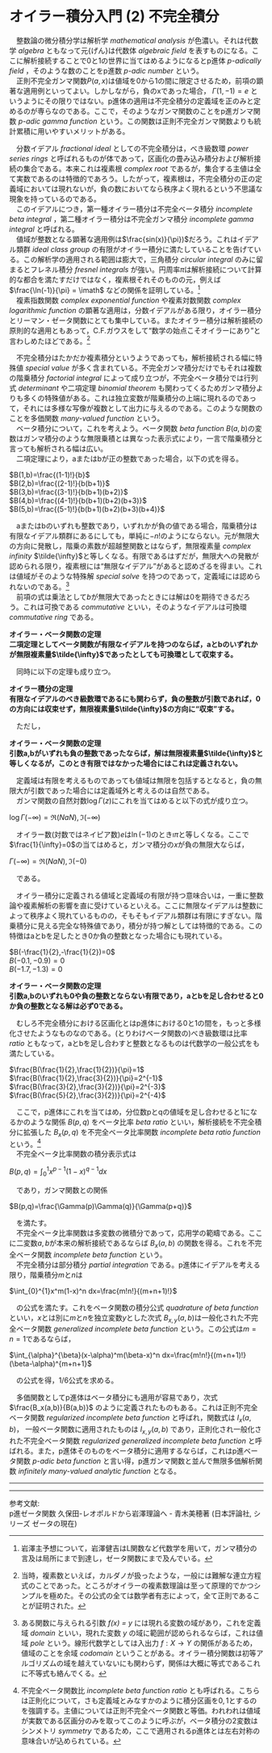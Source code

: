 # オイラー積分入門 (2) 不完全積分

　整数論の微分積分学は解析学 *mathematical analysis* が色濃い。それは代数学 *algebra* ともなって元{げん}は代数体 *algebraic field* を表すものになる。ここに解析接続することで0と1の世界に当てはめるようになるとp進体 *p-adically field* ，そのような数のことをp進数 *p-adic number* という。  
　正則不完全ガンマ関数$P(a,x)$は値域を0から1の間に限定させるため，前項の顕著な適用例といってよい。しかしながら，負のxであった場合， $\Gamma(1, -1) = e$ というようにその限りではない。p進体の適用は不完全積分の定義域を正のみと定めるのが専らなのである。ここで，そのようなガンマ関数のことをp進ガンマ関数 *p-adic gamma function* という。この関数は正則不完全ガンマ関数よりも統計累積に用いやすいメリットがある。  

　分数イデアル *fractional ideal* としての不完全積分は，べき級数環 *power series rings* と呼ばれるものが体であって，区画化の畳み込み積分および解析接続の集合である。本来これは複素根 *complex root* であるが，集合する主値は全て実数であるのは特徴的であろう。したがって，複素根は，不完全積分の正の定義域においては現れないが，負の数においてなら秩序よく現れるという不思議な現象を持っているのである。  
　このイデアルにつき，第一種オイラー積分は不完全ベータ積分 *incomplete beta integral* ，第二種オイラー積分は不完全ガンマ積分 *incomplete gamma integral* と呼ばれる。  
　値域が整数となる顕著な適用例は$\frac{sin(x)}{\pi})$だろう。これはイデアル類群 *ideal class group* の有限がオイラー積分に満たしていることを告げている。この解析学の適用される範囲は膨大で，三角積分 *circular integral* のみに留まるとフレネル積分 *fresnel integrals* が強い。円周率$\pi$は解析接続について計算的な都合を満たすだけではなく，複素根それそのものの元，例えば $\frac{\ln(-1)}{\pi} = \imath$ などの関係を証明している。[^1]  
　複素指数関数 *complex exponential function* や複素対数関数 *complex logarithmic function* の顕著な適用は，分数イデアルがある限り，オイラー積分とリーマン・ゼータ関数にとても集中している。またオイラー積分は解析接続の原則的な適用ともあって，C.F.ガウスをして“数学の始点こそオイラーにあり”と言わしめたほどである。[^2]  

　不完全積分はたかだか複素積分というようであっても，解析接続される幅に特殊値 *special value* が多く含まれている。不完全ガンマ積分だけでもそれは複数の階乗積分 *factorial integral* によって成り立つが，不完全ベータ積分では行列式 *determinant* や二項定理 *binomial theorem* も関わってくるためガンマ積分よりも多くの特殊値がある。これは独立変数が階乗積分の上端に現れるのであって，それには多様な写像が複数として出力に与えるのである。このような関数のことを多価関数 *many-valued function* という。  
　ベータ積分について，これを考えよう。ベータ関数 *beta function* $B(a,b)$の変数はガンマ積分のような無限乗積とは異なった表示式により，一言で階乗積分と言っても解析される幅は広い。  
　二項定理により，aまたはbが正の整数であった場合，以下の式を得る。  

$B(1,b)=\frac{(1-1)!}{b}$  
$B(2,b)=\frac{(2-1)!}{b(b+1)}$  
$B(3,b)=\frac{(3-1)!}{b(b+1)(b+2)}$  
$B(4,b)=\frac{(4-1)!}{b(b+1)(b+2)(b+3)}$  
$B(5,b)=\frac{(5-1)!}{b(b+1)(b+2)(b+3)(b+4)}$  

　aまたはbのいずれも整数であり，いずれかが負の値である場合，階乗積分は有限なイデアル類群にあるにしても，単純に$-n!$のようにならない。元が無限大の方向に発散し，階乗の素数が超越整関数とはならず，無限複素量 *complex infinity* $\tilde{\infty}$と等しくなる。有限であるはずだが，無限大への発散が認められる限り，複素根には“無限なイデアル”があると認めざるを得まい。これは値域がそのような特殊解 *special solve* を持つのであって，定義域には認められないのである。[^3]  
　前項の式は乗法として$b$が無限大であったときには解は0を期待できるだろう。これは可換である *commutative* といい，そのようなイデアルは可換環 *commutative ring* である。  

**オイラー・ベータ関数の定理**  
  **二項定理としてベータ関数が有限なイデアルを持つのならば，aとbのいずれかが無限複素量$\tilde{\infty}$であったとしても可換環として収束する。**  

　同時に以下の定理も成り立つ。  

**オイラー積分の定理**  
  **有限なイデアルのべき級数環であるにも関わらず，負の整数が引数であれば，0の方向には収束せず，無限複素量$\tilde{\infty}$の方向に“収束”する。**  

　ただし，  

**オイラー・ベータ関数の定理**  
  **引数a,bがいずれも負の整数であったならば，解は無限複素量$\tilde{\infty}$と等しくなるが，このとき有限ではなかった場合にはこれは定義されない。**  

　定義域は有限を考えるものであっても値域は無限を包括するとなると，負の無限大が引数であった場合には定義域外と考えるのは自然である。  
　ガンマ関数の自然対数$\log\Gamma(z)$にこれを当てはめると以下の式が成り立つ。  

$\log\Gamma(-\infty)= \Re(NaN),\,\Im(-\infty)$  

　オイラー数(対数ではネイピア数)$e$は$\ln(-1)$のとき$\imath\pi$と等しくなる。ここで$\frac{1}{\infty}=0$の当てはめると，ガンマ積分の$x$が負の無限大ならば，  

$\Gamma(-\infty)= \Re(NaN),\,\Im(-0)$  

　である。  

　オイラー積分に定義される値域と定義域の有限が持つ意味合いは，一重に整数論や複素解析の影響を直に受けているといえる。ここに無限なイデアルは整数によって秩序よく現れているものの，そもそもイデアル類群は有限にすぎない。階乗積分に見える完全な特殊値であり，積分が持つ解としては特徴的である。この特徴はaとbを足したとき0か負の整数となった場合にも現れている。  

$B(-\frac{1}{2},-\frac{1}{2})=0$  
$B(-0.1,-0.9)=0$  
$B(-1.7,-1.3)=0$  


**オイラー・ベータ関数の定理**  
  **引数a,bのいずれも0や負の整数とならない有限であり，aとbを足し合わせると0か負の整数となる解は必ず0である。**  

　むしろ不完全積分における区画化とはp進体における0と1の間を，もっと多様化させたようなものなのである。(とりわけベータ関数の)べき級数環は比率 *ratio* ともなって，aとbを足し合わすと整数となるものは代数学の一般公式をも満たしている。  

$\frac{B(\frac{1}{2},\frac{1}{2})}{\pi}=1$  
$\frac{B(\frac{1}{2},\frac{3}{2})}{\pi}=2^{-1}$  
$\frac{B(\frac{3}{2},\frac{3}{2})}{\pi}=2^{-3}$  
$\frac{B(\frac{5}{2},\frac{3}{2})}{\pi}=2^{-4}$  

　ここで，p進体にこれを当てはめ，分位数pとqの値域を足し合わせると1になるかのような関係 $B(p,q)$ をベータ比率 *beta ratio* といい，解析接続を不完全積分に拡張した $B_x(p,q)$ を不完全ベータ比率関数 *incomplete beta ratio function* という。[^4]  
　不完全ベータ比率関数の積分表示式は  

$B(p,q)=\int_{0}^{1}x^{p-1}(1-x)^{q-1}dx$  

　であり，ガンマ関数との関係  

$B(p,q)=\frac{\Gamma(p)\Gamma(q)}{\Gamma(p+q)}$  

　を満たす。  
　不完全ベータ比率関数は多変数の微積分であって，応用学の範疇である。ここに二変数$a,b$が本来の解析接続であるならば $B_x(a,b)$ の関数を得る。これを不完全ベータ関数 *incomplete beta function* という。  
　不完全積分は部分積分 *partial integration* である。p進体にイデアルを考える限り，階乗積分$m$と$n$は  

$\int_{0}^{1}x^m(1-x)^n dx=\frac{m!n!}{(m+n+1)!}$  

　の公式を満たす。これをベータ関数の積分公式 *quadrature of beta function* といい，$x$とは別に$m$と$n$を独立変数$y$とした次式 $B_{x,y}(a, b)$は一般化された不完全ベータ関数 *generalized incomplete beta function* という。この公式は$m=n=1$であるならば，  

$\int_{\alpha}^{\beta}(x-\alpha)^m(\beta-x)^n dx=\frac{m!n!}{(m+n+1)!}(\beta-\alpha)^{m+n+1}$  

　の公式を得，1/6公式を求める。  

　多価関数としてp進体はベータ積分にも適用が容易であり，次式 $\frac{B_x(a,b)}{B(a,b)}$ のように定義されたものもある。これは正則不完全ベータ関数 *regularized incomplete beta function* と呼ばれ，関数式は $I_x(a,b)$， 一般ベータ関数に適用されたものは $I_{x,y}(a,b)$ であり，正則化され一般化された不完全ベータ関数 *regularized generalized incomplete beta function* と呼ばれる。また，p進体そのものをベータ積分に適用するならば，これはp進ベータ関数 *p-adic beta function* と言い得，p進ガンマ関数と並んで無限多価解析関数 *infinitely many-valued analytic function* となる。  

---

[^1]: 岩澤主予想について，岩澤健吉はL関数など代数学を用いて，ガンマ積分の言及は局所にまで到達し，ゼータ関数にまで及んでいる。  
[^2]: 当時，複素数といえば，カルダノが扱ったような，一般には難解な連立方程式のことであった。ところがオイラーの複素数理論は至って原理的でかつシンプルを極めた。その公式の全ては数学者有志によって，全て正則であることが証明された。  
[^3]: ある関数に与えられる引数 *f(x) = y* には現れる変数の域があり，これを定義域 *domain* といい，現れた変数 *y* の域に範囲が認められるならば，これは値域 *pole* という。線形代数学としては入出力 $f: X \to Y$ の関係があるため，値域のことを余域 *codomain* ということがある。オイラー積分関数は初等アルゴリズムの域を越えていないにも関わらず，関係は大概に等式であるこれに不等式も絡んでくる。  
[^4]: 不完全ベータ関数比 *incomplete beta function ratio* とも呼ばれる。こちらは正則化について，さも定義域とみなすかのように積分区画を$0, 1$とするのを強調する。主値については正則不完全ベータ関数と等価。われわれは値域が実数である区画分のみを取ってこのように呼ぶが，ベータ積分の2変数はシンメトリ *symmetry* であるため，ここで適用されるp進体とは左右対称の意味合いが込められている。  

---

参考文献:  
p進ゼータ関数 久保田-レオポルドから岩澤理論へ - 青木美穂著 (日本評論社, シリーズ ゼータの現在)  
